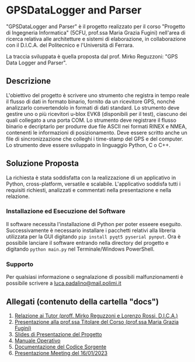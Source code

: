 # GPSDataLogger and Parser
"GPSDataLogger and Parser" è il progetto realizzato per il corso "Progetto di Ingegneria Informatica" (5CFU, prof.ssa Maria Grazia Fugini) nell'area di ricerca relativa alle architetture e sistemi di elaborazione, in collaborazione con il D.I.C.A. del Politecnico e l'Università di Ferrara.

La traccia sviluppata è quella proposta dal prof. Mirko Reguzzoni: "GPS Data Logger and Parser". 

## Descrizione
L'obiettivo del progetto è scrivere uno strumento che registra in tempo reale il flusso di dati in formato binario, fornito da un ricevitore GPS, nonché analizzarlo convertendolo in formati di dati standard. Lo strumento deve gestire uno o più ricevitori u-blox EVK8 (disponibili per il test), ciascuno dei quali collegato a una porta COM. Lo strumento deve registrare il flusso binario e decriptarlo per produrre due file ASCII nei formati RINEX e NMEA, contenenti le informazioni di posizionamento. Deve essere scritto anche un file di sincronizzazione che colleghi i time-stamp del GPS e del computer. Lo strumento deve essere sviluppato in linguaggio Python, C o C++.

## Soluzione Proposta
La richiesta è stata soddisfatta con la realizzazione di un applicativo in Python, cross-platform, versatile e scalabile. L'applicativo soddisfa tutti i requisiti richiesti, analizzati e commentati nella presentazione e nella relazione.

### Installazione ed Esecuzione del Software
Il software necessita l'installazione di Python per poter esseere eseguito. 
Successivamente è necessario installare i pacchetti relativi alla libreria utilizzata per la GUI digitando `pip install pyqt5 pyserial pynput`.
Ora è possibile lanciare il software entrando nella directory del progetto e digitando 
`python main.py` nel Terminale/Windows PowerShell.

### Supporto
Per qualsiasi informazione o segnalazione di possibili malfunzionamenti è possibile scrivere a [luca.padalino@mail.polimi.it](mailto:luca.padalino@mail.polimi.it)

## Allegati (contenuto della cartella "docs")
1. [Relazione ai Tutor (proff. Mirko Reguzzoni e Lorenzo Rossi, D.I.C.A.)](./1_Padalino_10695959_RelazioneTutor.pdf)
2. [Presentazione alla prof.ssa Titolare del Corso (prof.ssa Maria Grazia Fugini)](./2_Padalino_10695959_presentazione.pdf)
3. [Slides di Presentazione del Progetto](./3_Padalino_10695959_PresentazioneOrale.pdf)
4. [Manuale Operativo](./4_Padalino_10695959_ManualeOperativo.pdf)
5. [Documentazione del Codice Sorgente](docs_source/build/html/index.html)
6. [Presentazione Meeting del 16/01/2023](./GNSSDataLoggerParser.pdf)
